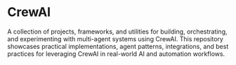 # CrewAI
A collection of projects, frameworks, and utilities for building, orchestrating, and experimenting with multi-agent systems using CrewAI. This repository showcases practical implementations, agent patterns, integrations, and best practices for leveraging CrewAI in real-world AI and automation workflows.
